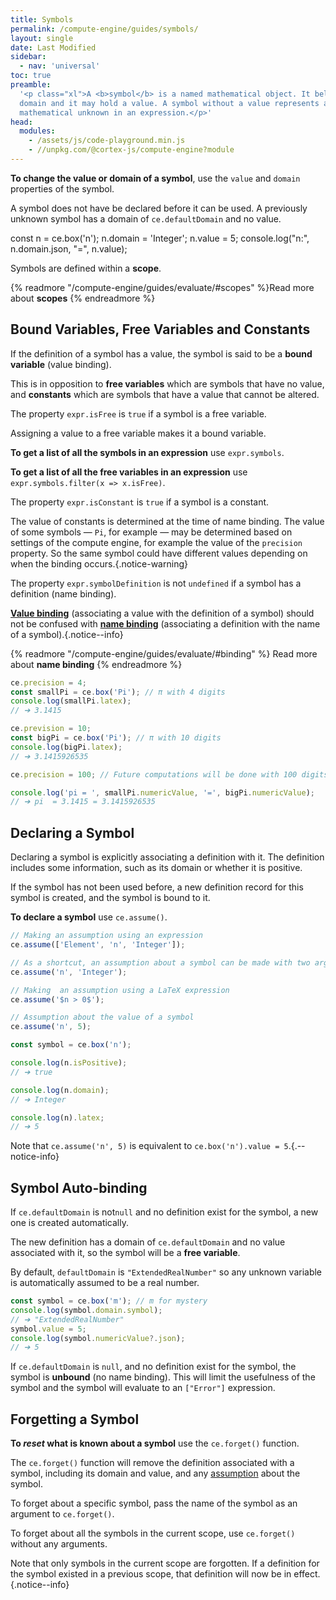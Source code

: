 ```yaml
---
title: Symbols
permalink: /compute-engine/guides/symbols/
layout: single
date: Last Modified
sidebar:
  - nav: 'universal'
toc: true
preamble:
  '<p class="xl">A <b>symbol</b> is a named mathematical object. It belongs to a
  domain and it may hold a value. A symbol without a value represents a
  mathematical unknown in an expression.</p>'
head:
  modules:
    - /assets/js/code-playground.min.js
    - //unpkg.com/@cortex-js/compute-engine?module
---
```


<script src="//unpkg.com/@cortex-js/compute-engine"></script>
<script>
moduleMap = {
  "compute-engine": "//unpkg.com/@cortex-js/compute-engine?module",
};
 const ce = new ComputeEngine.ComputeEngine()
</script>

**To change the value or domain of a symbol**, use the `value` and `domain`
properties of the symbol.

A symbol does not have be declared before it can be used. A previously unknown 
symbol has a domain of `ce.defaultDomain` and no value.

<code-playground layout="stack" show-line-numbers>
<div slot="javascript">
const n = ce.box('n');
n.domain = 'Integer';
n.value = 5;
console.log("n:", n.domain.json, "=", n.value);</div></code-playground>

Symbols are defined within a **scope**.

{% readmore "/compute-engine/guides/evaluate/#scopes" %}Read more about
<strong>scopes</strong> {% endreadmore %}



## Bound Variables, Free Variables and Constants

If the definition of a symbol has a value, the symbol is said to be a **bound
variable** (value binding).

This is in opposition to **free variables** which are symbols that have no 
value, and **constants** which are symbols that have a value
that cannot be altered.

The property `expr.isFree` is `true` if a symbol is a free variable.

Assigning a value to a free variable makes it a bound variable.

**To get a list of all the symbols in an expression** use `expr.symbols`.

**To get a list of all the free variables in an expression** use `expr.symbols.filter(x => x.isFree)`.

The property `expr.isConstant` is `true` if a symbol is a constant.

The value of constants is determined at the time of name binding. The value of
some symbols — `Pi`, for example — may be determined based on settings of the
compute engine, for example the value of the `precision` property. So the same
symbol could have different values depending on when the binding occurs.{.notice-warning}


The property `expr.symbolDefinition` is not `undefined` if a symbol has a 
definition (name binding).


[**Value binding**](https://en.wikipedia.org/wiki/Free_variables_and_bound_variables)
(associating a value with the definition of a symbol) should not be confused 
with [**name binding**](https://en.wikipedia.org/wiki/Name_binding) (associating a
definition with the name of a symbol).{.notice--info}

{% readmore "/compute-engine/guides/evaluate/#binding" %} Read more about
<strong>name binding</strong> {% endreadmore %}



```js
ce.precision = 4;
const smallPi = ce.box('Pi'); // π with 4 digits
console.log(smallPi.latex);
// ➔ 3.1415

ce.prevision = 10;
const bigPi = ce.box('Pi'); // π with 10 digits
console.log(bigPi.latex);
// ➔ 3.1415926535

ce.precision = 100; // Future computations will be done with 100 digits

console.log('pi = ', smallPi.numericValue, '=', bigPi.numericValue);
// ➔ pi  = 3.1415 = 3.1415926535
```

## Declaring a Symbol

Declaring a symbol is explicitly associating a definition with it. The 
definition includes some  information, such as its domain or whether it is 
positive.

If the symbol has not been used before, a new definition record for this symbol
is created, and the symbol is bound to it.

**To declare a symbol** use `ce.assume()`.

```ts
// Making an assumption using an expression
ce.assume(['Element', 'n', 'Integer']);

// As a shortcut, an assumption about a symbol can be made with two arguments
ce.assume('n', 'Integer');

// Making  an assumption using a LaTeX expression
ce.assume('$n > 0$');

// Assumption about the value of a symbol
ce.assume('n', 5);

const symbol = ce.box('n');

console.log(n.isPositive);
// ➔ true

console.log(n.domain);
// ➔ Integer

console.log(n).latex;
// ➔ 5
```

Note that `ce.assume('n', 5)` is equivalent to `ce.box('n').value = 5`.{.--notice-info}

## Symbol Auto-binding

If `ce.defaultDomain` is not`null` and no definition exist for the symbol, a
new one is created automatically.

The new definition has a domain of `ce.defaultDomain` and no value associated
with it, so the symbol will be a **free variable**.

By default, `defaultDomain` is `"ExtendedRealNumber"` so any unknown variable is
automatically assumed to be a real number.

```js
const symbol = ce.box('m'); // m for mystery
console.log(symbol.domain.symbol);
// ➔ "ExtendedRealNumber"
symbol.value = 5;
console.log(symbol.numericValue?.json);
// ➔ 5
```

If `ce.defaultDomain` is `null`, and no definition exist for the symbol, the
symbol is **unbound** (no name binding). This will limit the usefulness of the 
symbol and the symbol will evaluate to an `["Error"]` expression.


## Forgetting a Symbol

**To _reset_ what is known about a symbol** use the `ce.forget()` function.

The `ce.forget()` function will remove the definition associated with a 
symbol, including its domain and value, and any [assumption](/compute-engine/guides/assumptions)
about the symbol.

To forget about a specific symbol, pass the name of the symbol as an argument to
`ce.forget()`.

To forget about all the symbols in the current scope, use `ce.forget()` without
any arguments.

Note that only symbols in the current scope are forgotten. If a definition for
the symbol existed in a previous scope, that definition will now be in effect.{.notice--info}



